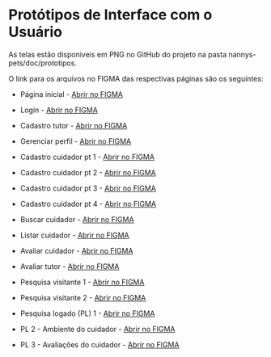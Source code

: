 # Protótipos de Interface com o Usuário

As telas estão disponiveis em PNG no GitHub do projeto na pasta nannys-pets/doc/prototipos.   

O link para os arquivos no FIGMA das respectivas páginas são os seguintes:

* Página inicial - [Abrir no FIGMA](https://www.figma.com/proto/crk2qqfr9qnsR2ORHasiqU/Nanny-Pets?type=design&node-id=709-4&t=KHhsfOcnN90pvbZY-0&scaling=contain&page-id=1669%3A162202) 

* Login - [Abrir no FIGMA](https://www.figma.com/proto/crk2qqfr9qnsR2ORHasiqU/Nanny-Pets?type=design&node-id=716-126&t=KHhsfOcnN90pvbZY-0&scaling=contain&page-id=1669%3A162202) 

* Cadastro tutor - [Abrir no FIGMA](https://www.figma.com/proto/crk2qqfr9qnsR2ORHasiqU/Nanny-Pets?type=design&node-id=713-14&t=KHhsfOcnN90pvbZY-0&scaling=contain&page-id=1669%3A162202) 

* Gerenciar perfil - [Abrir no FIGMA](https://www.figma.com/proto/crk2qqfr9qnsR2ORHasiqU/Nanny-Pets?type=design&node-id=908-1024&t=KHhsfOcnN90pvbZY-0&scaling=contain&page-id=1669%3A162202) 

* Cadastro cuidador pt 1 - [Abrir no FIGMA](https://www.figma.com/proto/crk2qqfr9qnsR2ORHasiqU/Nanny-Pets?type=design&node-id=906-355&t=KHhsfOcnN90pvbZY-0&scaling=contain&page-id=1669%3A162202) 

* Cadastro cuidador pt 2 - [Abrir no FIGMA](https://www.figma.com/proto/crk2qqfr9qnsR2ORHasiqU/Nanny-Pets?type=design&node-id=726-289&t=KHhsfOcnN90pvbZY-0&scaling=contain&page-id=1669%3A162202) 

* Cadastro cuidador pt 3 - [Abrir no FIGMA](https://www.figma.com/proto/crk2qqfr9qnsR2ORHasiqU/Nanny-Pets?type=design&node-id=726-335&t=KHhsfOcnN90pvbZY-0&scaling=contain&page-id=1669%3A162202) 

* Cadastro cuidador pt 4 - [Abrir no FIGMA](https://www.figma.com/proto/crk2qqfr9qnsR2ORHasiqU/Nanny-Pets?type=design&node-id=726-261&t=KHhsfOcnN90pvbZY-0&scaling=contain&page-id=1669%3A162202) 

* Buscar cuidador - [Abrir no FIGMA](https://www.figma.com/proto/crk2qqfr9qnsR2ORHasiqU/Nanny-Pets?type=design&node-id=726-409&t=KHhsfOcnN90pvbZY-0&scaling=contain&page-id=1669%3A162202) 

* Listar cuidador - [Abrir no FIGMA](https://www.figma.com/proto/crk2qqfr9qnsR2ORHasiqU/Nanny-Pets?type=design&node-id=730-6&t=KHhsfOcnN90pvbZY-0&scaling=contain&page-id=1669%3A162202) 

* Avaliar cuidador - [Abrir no FIGMA](https://www.figma.com/proto/crk2qqfr9qnsR2ORHasiqU/Nanny-Pets?type=design&node-id=730-165&t=KHhsfOcnN90pvbZY-0&scaling=contain&page-id=1669%3A162202) 

* Avaliar tutor - [Abrir no FIGMA](https://www.figma.com/proto/crk2qqfr9qnsR2ORHasiqU/Nanny-Pets?type=design&node-id=730-232&t=KHhsfOcnN90pvbZY-0&scaling=contain&page-id=1669%3A162202) 

* Pesquisa visitante 1 - [Abrir no FIGMA](https://www.figma.com/proto/crk2qqfr9qnsR2ORHasiqU/Nanny-Pets?type=design&node-id=713-89&t=KHhsfOcnN90pvbZY-0&scaling=contain&page-id=1669%3A162202) 

* Pesquisa visitante 2 - [Abrir no FIGMA](https://www.figma.com/proto/crk2qqfr9qnsR2ORHasiqU/Nanny-Pets?type=design&node-id=907-565&t=KHhsfOcnN90pvbZY-0&scaling=contain&page-id=1669%3A162202) 

* Pesquisa logado (PL) 1 - [Abrir no FIGMA](https://www.figma.com/proto/crk2qqfr9qnsR2ORHasiqU/Nanny-Pets?type=design&node-id=907-768&t=KHhsfOcnN90pvbZY-0&scaling=contain&page-id=1669%3A162202) 

* PL 2 - Ambiente do cuidador - [Abrir no FIGMA](https://www.figma.com/proto/crk2qqfr9qnsR2ORHasiqU/Nanny-Pets?type=design&node-id=734-18&t=KHhsfOcnN90pvbZY-0&scaling=contain&page-id=1669%3A162202) 

* PL 3 - Avaliações do cuidador - [Abrir no FIGMA](https://www.figma.com/proto/crk2qqfr9qnsR2ORHasiqU/Nanny-Pets?type=design&node-id=907-933&t=KHhsfOcnN90pvbZY-0&scaling=contain&page-id=1669%3A162202)